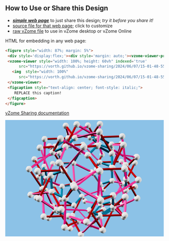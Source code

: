 
## How to Use or Share this Design

 - [***simple web page***](<https://vorth.github.io/vzome-sharing/2024/06/07/15-01-48-557Z-untitled/>) to just share this design; *try it before you share it!*
 - [source file for that web page](<https://github.com/vorth/vzome-sharing/edit/main/2024/06/07/15-01-48-557Z-untitled/index.md>); click to customize
 - [raw vZome file](<https://raw.githubusercontent.com/vorth/vzome-sharing/main/2024/06/07/15-01-48-557Z-untitled/untitled.vZome>) to use in vZome desktop or vZome Online
 
 HTML for embedding in any web page:
 ```html
<figure style="width: 87%; margin: 5%">
  <div style='display:flex;'><div style='margin: auto;'><vzome-viewer-previous label='prev step'></vzome-viewer-previous><vzome-viewer-next label='next step'></vzome-viewer-next></div></div>
  <vzome-viewer style="width: 100%; height: 60vh" indexed='true'
       src="https://vorth.github.io/vzome-sharing/2024/06/07/15-01-48-557Z-untitled/untitled.vZome" >
    <img  style="width: 100%"
       src="https://vorth.github.io/vzome-sharing/2024/06/07/15-01-48-557Z-untitled/untitled.png" >
  </vzome-viewer>
  <figcaption style="text-align: center; font-style: italic;">
     REPLACE this caption!
  </figcaption>
</figure>

 ```

[vZome Sharing documentation](https://vzome.github.io/vzome/sharing.html#how-it-works)

![Image](<untitled.png>)

